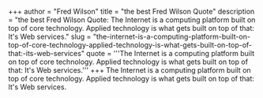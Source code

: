 +++
author = "Fred Wilson"
title = "the best Fred Wilson Quote"
description = "the best Fred Wilson Quote: The Internet is a computing platform built on top of core technology. Applied technology is what gets built on top of that: It's Web services."
slug = "the-internet-is-a-computing-platform-built-on-top-of-core-technology-applied-technology-is-what-gets-built-on-top-of-that:-its-web-services"
quote = '''The Internet is a computing platform built on top of core technology. Applied technology is what gets built on top of that: It's Web services.'''
+++
The Internet is a computing platform built on top of core technology. Applied technology is what gets built on top of that: It's Web services.
